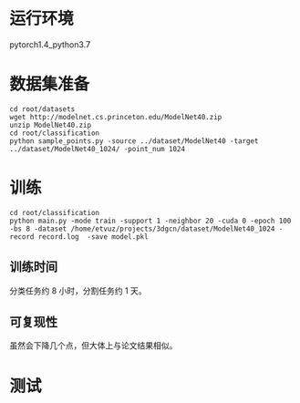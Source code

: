 # 运行环境

pytorch1.4_python3.7

# 数据集准备

```
cd root/datasets
wget http://modelnet.cs.princeton.edu/ModelNet40.zip
unzip ModelNet40.zip
cd root/classification
python sample_points.py -source ../dataset/ModelNet40 -target ../dataset/ModelNet40_1024/ -point_num 1024
```

# 训练

```
cd root/classification
python main.py -mode train -support 1 -neighbor 20 -cuda 0 -epoch 100 -bs 8 -dataset /home/etvuz/projects/3dgcn/dataset/ModelNet40_1024 -record record.log  -save model.pkl
```

## 训练时间

分类任务约 8 小时，分割任务约 1 天。

## 可复现性

虽然会下降几个点，但大体上与论文结果相似。

# 测试